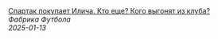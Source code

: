 <!--2025-01-13 09:10:08-->
<div class="yb">
  <a class="nodecor" href="/index.html?sport/spartak_pokupaet_ilicha_kto_eshche_kogo_vygonyat_iz_kluba">
    <img class="preview" data-videoid="0d5bV-Dliqo" src="https://i1.ytimg.com/vi/0d5bV-Dliqo/hqdefault.jpg" align="middle" alt="">
  </a>
  <div class="inlbl text">
    <a class="nodecor" href="/index.html?sport/spartak_pokupaet_ilicha_kto_eshche_kogo_vygonyat_iz_kluba">Спартак покупает Илича. Кто еще? Кого выгонят из клуба?</a><br>
    <i class="smaller2">Фабрика Футбола</i><br>
    <i class="smaller3">2025-01-13</i>
  </div>
</div>
